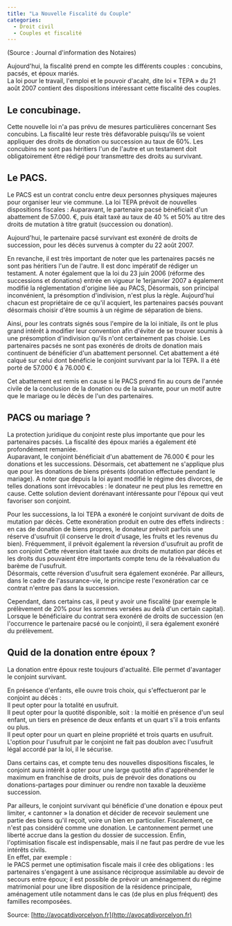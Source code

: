 ```yaml
---
title: "La Nouvelle Fiscalité du Couple"
categories:
  - Droit civil
  - Couples et fiscalité
---
```

(Source : Journal d'information des Notaires)

Aujourd'hui, la fiscalité prend en compte les différents couples : concubins, pacsés, et époux mariés.  
La loi pour le travail, l'emploi et le pouvoir d'acaht, dite loi « TEPA » du 21 août 2007 contient des dispositions intéressant cette fiscalité des couples.

## Le concubinage.

Cette nouvelle loi n'a pas prévu de mesures particulières concernant Ses concubins. La fiscalité leur reste très défavorable puisqu'ils se voient appliquer des droits de donation ou succession au taux de 60%. Les concubins ne sont pas héritiers l'un de l'autre et un testament doit obligatoirement être rédigé pour transmettre des droits au survivant.

## Le PACS.

Le PACS est un contrat conclu entre deux personnes physiques majeures pour organiser leur vie commune. La loi TEPA prévoit de nouvelles dispositions fiscales : Auparavant, le partenaire pacsé bénéficiait d'un abattement de 57.000. €, puis était taxé au taux de 40 % et 50% au titre des droits de mutation à titre gratuit (succession ou donation).  
  
Aujourd'hui, le partenaire pacsé survivant est exonéré de droits de succession, pour les décès survenus à compter du 22 août 2007.  
  
  
En revanche, il est très important de noter que les partenaires pacsés ne sont pas héritiers l'un de l'autre. Il est donc impératif de rédiger un testament. A noter également que la loi du 23 juin 2006 (réforme des successions et donations) entrée en vigueur le 1erjanvier 2007 a également modifié la réglementation d'origine liée au PACS, Désormais, son principal inconvénient, la présomption d'indivision, n'est plus la règle. Aujourd'hui chacun est propriétaire de ce qu'il acquiert, les partenaires pacsés pouvant désormais choisir d'être soumis à un régime de séparation de biens.  
  
Ainsi, pour les contrats signés sous l'empire de la loi initiale, ils ont le plus grand intérêt à modifier leur convention afin d'éviter de se trouver soumis à une présomption d'indivision qu'ils n'ont certainement pas choisie. Les partenaires pacsés ne sont pas exonérés de droits de donation mais continuent de bénéficier d'un abattement personnel. Cet abattement a été calqué sur celui dont bénéficie le conjoint survivant par la loi TEPA. Il a été porté de 57.000 € à 76.000 €.  
  
Cet abattement est remis en cause si le PACS prend fin au cours de l'année civile de la conclusion de la donation ou de la suivante, pour un motif autre que le mariage ou le décès de l'un des partenaires.

## PACS ou mariage ?

La protection juridique du conjoint reste plus importante que pour les partenaires pacsés. La fiscalité des époux mariés a également été profondément remaniée.  
Auparavant, le conjoint bénéficiait d'un abattement de 76.000 € pour les donations et les successions. Désormais, cet abattement ne s'applique plus que pour les donations de biens présents (donation effectuée pendant le mariage). A noter que depuis la loi ayant modifié le régime des divorces, de telles donations sont irrévocables : le donateur ne peut plus les remettre en cause. Cette solution devient dorénavant intéressante pour l'époux qui veut favoriser son conjoint.  
  
Pour les successions, la loi TEPA a exonéré le conjoint survivant de doits de mutation par décès. Cette exonération produit en outre des effets indirects : en cas de donation de biens propres, le donateur prévoit parfois une réserve d'usufruit (il conserve le droit d'usage, les fruits et les revenus du bien). Fréquemment, il prévoit également la réversion d'usufruit au profit de son conjoint Cette réversion était taxée aux droits de mutation par décès et les droits dus pouvaient être importants compte tenu de la réévaluation du barème de l'usufruit.  
Désormais, cette réversion d'usufruit sera également exonérée. Par ailleurs, dans le cadre de l'assurance-vie, le principe reste l'exonération car ce contrat n'entre pas dans la succession.  
  
Cependant, dans certains cas, il peut y avoir une fiscalité (par exemple le prélèvement de 20% pour les sommes versées au delà d'un certain capital). Lorsque le bénéficiaire du contrat sera exonéré de droits de succession (en l'occurrence le partenaire pacsé ou le conjoint), il sera également exonéré du prélèvement.

## Quid de la donation entre époux ?

La donation entre époux reste toujours d'actualité. Elle permet d'avantager le conjoint survivant.  
  
En présence d'enfants, elle ouvre trois choix, qui s'effectueront par le conjoint au décès :  
Il peut opter pour la totalité en usufruit.  
Il peut opter pour la quotité disponible, soit : la moitié en présence d'un seul enfant, un tiers en présence de deux enfants et un quart s'il a trois enfants ou plus.  
Il peut opter pour un quart en pleine propriété et trois quarts en usufruit. L'option pour l'usufruit par le conjoint ne fait pas doublon avec l'usufruit légal accordé par la loi, il le sécurise.  
  
Dans certains cas, et compte tenu des nouvelles dispositions fiscales, le conjoint aura intérêt à opter pour une large quotité afin d'appréhender le maximum en franchise de droits, puis de prévoir des donations ou donations-partages pour diminuer ou rendre non taxable la deuxième succession.  
  
Par ailleurs, le conjoint survivant qui bénéficie d'une donation e époux peut limiter, « cantonner » la donation et décider de recevoir seulement une partie des biens qu'il reçoit, voire un bien en particulier. Fiscalement, ce n'est pas considéré comme une donation. Le cantonnement permet une liberté accrue dans la gestion du dossier de succession. Enfin, l'optimisation fiscale est indispensable, mais il ne faut pas perdre de vue les intérêts civils.  
En effet, par exemple :  
le PACS permet une optimisation fiscale mais il crée des obligations : les partenaires s'engagent à une assisance réciproque assimilable au devoir de secours entre époux; il est possible de prévoir un aménagement du régime matrimonial pour une libre disposition de la résidence principale, aménagement utile notamment dans le cas (de plus en plus fréquent) des familles recomposées.

Source: [http://avocatdivorcelyon.fr](http://avocatdivorcelyon.fr)

